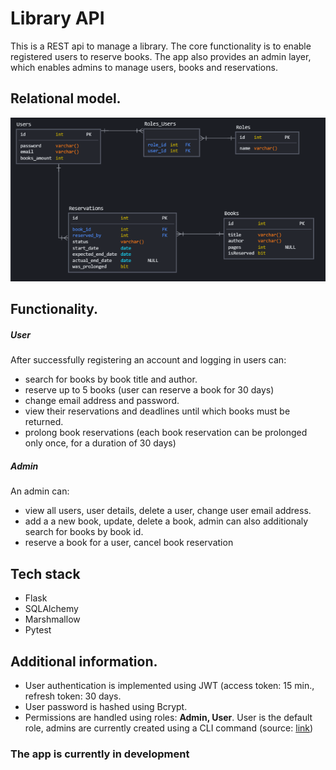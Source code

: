 # Library API
This is a REST api to manage a library. The core functionality is to enable registered users to reserve books. The app also provides an admin layer, which enables admins to manage users, books and reservations.

## Relational model.
![alt text](https://github.com/Suijn/Library/blob/master/diagram_erd.PNG?raw=true)

## Functionality.
##### User 
After successfully registering an account and logging in users can:
- search for books by book title and author.
- reserve up to 5 books (user can reserve a book for 30 days)
- change email address and password.
- view their reservations and deadlines until which books must be returned.
- prolong book reservations (each book reservation can be prolonged only once, for a duration of 30 days)
##### Admin
An admin can:
- view all users, user details, delete a user, change user email address.
- add a a new book, update, delete a book, admin can also additionaly search for books by book id.
- reserve a book for a user, cancel book reservation

## Tech stack
- Flask
- SQLAlchemy
- Marshmallow
- Pytest

## Additional information.
- User authentication is implemented using JWT (access token: 15 min., refresh token: 30 days.
- User password is hashed using Bcrypt.
- Permissions are handled using roles: **Admin, User**. User is the default role, admins are currently created using a CLI command (source: [link](https://github.com/Suijn/Library/tree/master/bookstore/commands.py))

### The app is currently in development

